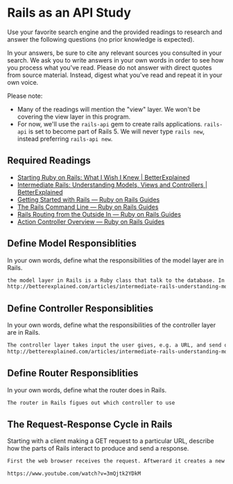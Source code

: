 # Rails as an API Study

Use your favorite search engine and the provided readings to research and answer
the following questions (no prior knowledge is expected).

In your answers, be sure to cite any relevant sources you consulted in your
search. We ask you to write answers in your own words in order to see how you
process what you've read. Please do not answer with direct quotes from source
material. Instead, digest what you've read and repeat it in your own voice.

Please note:

-   Many of the readings will mention the "view" layer. We won't be covering the
    view layer in this program.
-   For now, we'll use the `rails-api` gem to create rails applications.
    `rails-api` is set to become part of Rails 5. We will never type `rails
    new`, instead preferring `rails-api new`.

## Required Readings

-   [Starting Ruby on Rails: What I Wish I Knew | BetterExplained](http://betterexplained.com/articles/starting-ruby-on-rails-what-i-wish-i-knew/)
-   [Intermediate Rails: Understanding Models, Views and Controllers | BetterExplained](http://betterexplained.com/articles/intermediate-rails-understanding-models-views-and-controllers/)
-   [Getting Started with Rails — Ruby on Rails Guides](http://guides.rubyonrails.org/getting_started.html)
-   [The Rails Command Line — Ruby on Rails Guides](http://guides.rubyonrails.org/command_line.html)
-   [Rails Routing from the Outside In — Ruby on Rails Guides](http://guides.rubyonrails.org/routing.html)
-   [Action Controller Overview — Ruby on Rails Guides](http://guides.rubyonrails.org/action_controller_overview.html)

## Define Model Responsiblities

In your own words, define what the responsibilities of the model layer are in
Rails.

```md
the model layer in Rails is a Ruby class that talk to the database. In addition it stores and validates data.
http://betterexplained.com/articles/intermediate-rails-understanding-models-views-and-controllers/
```

## Define Controller Responsiblities

In your own words, define what the responsibilities of the controller layer are
in Rails.

```md
The controller layer takes input the user gives, e.g. a URL, and send outputs to the view.
http://betterexplained.com/articles/intermediate-rails-understanding-models-views-and-controllers/

```

## Define Router Responsiblities

In your own words, define what the router does in Rails.

```md
The router in Rails figues out which controller to use
```

## The Request-Response Cycle in Rails

Starting with a client making a GET request to a particular URL, describe how
the parts of Rails interact to produce and send a response.

```md
First the web browser receives the request. Aftwerard it creates a new controller. The controllers parse the request and then talks to model, which goes to the the database and returns the result to the controller. Next the controller sends the results to the view, which will decide what will get displayed to the browser.

https://www.youtube.com/watch?v=3mQjtk2YDkM
```
